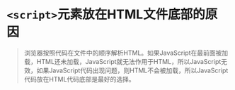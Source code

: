 # `<script>`元素放在HTML文件底部的原因

> 浏览器按照代码在文件中的顺序解析HTML。如果JavaScript在最前面被加载，HTML还未加载，JavaScript就无法作用于HTML，所以JavaScript无效，如果JavaScript代码出现问题，则HTML不会被加载，所以JavaScript代码放在HTML代码底部是最好的选择。
